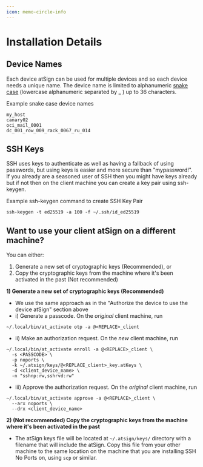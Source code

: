 ```yaml
---
icon: memo-circle-info
---
```


# Installation Details

## Device Names

Each device atSign can be used for multiple devices and so each device needs a unique name. The device name is limited to alphanumeric [snake case](https://www.tuple.nl/knowledge-base/snake-case) (lowercase alphanumeric separated by \_ ) up to 36 characters.

Example snake case device names

```
my_host
canary02
oci_mail_0001
dc_001_row_009_rack_0067_ru_014
```

## SSH Keys

SSH uses keys to authenticate as well as having a fallback of using passwords, but using keys is easier and more secure than "mypassword!". If you already are a seasoned user of SSH then you might have keys already but if not then on the client machine you can create a key pair using ssh-keygen.

Example ssh-keygen command to create SSH Key Pair

```
ssh-keygen -t ed25519 -a 100 -f ~/.ssh/id_ed25519
```

## Want to use your client atSign on a different machine?

You can either:

1. Generate a new set of cryptographic keys (Recommended), or
2. Copy the cryptographic keys from the machine where it's been activated in the past (Not recommended)

**1) Generate a new set of cryptographic keys (Recommended)**

* We use the same approach as in the "Authorize the device to use the device atSign" section above
* i) Generate a passcode. On the _original_ client machine, run

```
~/.local/bin/at_activate otp -a @<REPLACE>_client
```

* ii) Make an authorization request. On the _new_ client machine, run

```
~/.local/bin/at_activate enroll -a @<REPLACE>_client \
  -s <PASSCODE> \
  -p noports \
  -k ~/.atsign/keys/@<REPLACE_client>_key.atKeys \
  -d <client_device_name> \
  -n "sshnp:rw,sshrvd:rw"
```

* iii) Approve the authorization request. On the _original_ client machine, run

```
~/.local/bin/at_activate approve -a @<REPLACE>_client \
  --arx noports \
  --drx <client_device_name>
```

**2) (Not recommended) Copy the cryptographic keys from the machine where it's been activated in the past**

* The atSign keys file will be located at `~/.atsign/keys/` directory with a filename that will include the atSign. Copy this file from your other machine to the same location on the machine that you are installing SSH No Ports on, using `scp` or similar.
